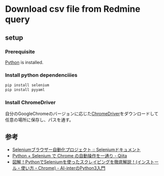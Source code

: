# Download csv file from Redmine query

## setup

### Prerequisite

[Python](https://www.python.org/downloads/) is installed.

### Install python dependenciiies

```sh
pip install selenium
pip install pyyaml
```

### Install ChromeDriver

自分のGoogleChromeのバージョンに応じた[ChromeDriver](https://chromedriver.chromium.org/downloads)をダウンロードして任意の場所に保存し、パスを通す。

## 参考

- [Seleniumブラウザー自動化プロジェクト :: Seleniumドキュメント](https://www.selenium.dev/documentation/ja/)
- [Python \+ Selenium で Chrome の自動操作を一通り \- Qiita](https://qiita.com/memakura/items/20a02161fa7e18d8a693#%E3%82%B5%E3%83%96%E3%83%9F%E3%83%83%E3%83%88%E3%81%99%E3%82%8B)
- [図解！PythonでSeleniumを使ったスクレイピングを徹底解説！\(インストール・使い方・Chrome\) \- AI\-interのPython3入門](https://ai-inter1.com/python-selenium/)
